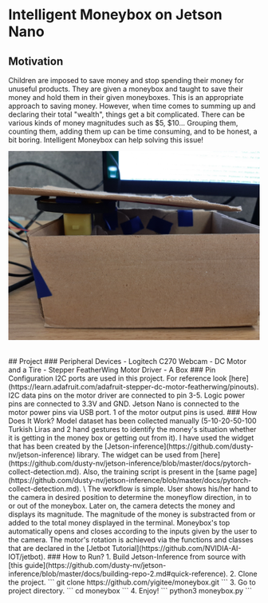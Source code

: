 # Intelligent Moneybox on Jetson Nano
## Motivation
Children are imposed to save money and stop spending their money for unuseful products. They are given a moneybox and taught to save their money and hold them in their given moneyboxes. This is an appropriate approach to saving money. However, when time comes to summing up and declaring their total "wealth", things get a bit complicated. There can be various kinds of money magnitudes such as $5, $10... Grouping them, counting them, adding them up can be time consuming, and to be honest, a bit boring. Intelligent Moneybox can help solving this issue! 
<br/>
<p align="center">
<img src="media/Moneybox.jpg">
</p>
<br/>
## Project
### Peripheral Devices
- Logitech C270 Webcam
- DC Motor and a Tire
- Stepper FeatherWing Motor Driver
- A Box
### Pin Configuration
I2C ports are used in this project. For reference look [here](https://learn.adafruit.com/adafruit-stepper-dc-motor-featherwing/pinouts). I2C data pins on the motor driver are connected to pin 3-5. Logic power pins are connected to 3.3V and GND. Jetson Nano is connected to the motor power pins via USB port. 1 of the motor output pins is used.
### How Does It Work?
Model dataset has been collected manually (5-10-20-50-100 Turkish Liras and 2 hand gestures to identify the money's situation whether it is getting in the money box or getting out from it). I have used the widget that has been created by the [Jetson-inference](https://github.com/dusty-nv/jetson-inference) library. The widget can be used from [here](https://github.com/dusty-nv/jetson-inference/blob/master/docs/pytorch-collect-detection.md). Also, the training script is present in the [same page](https://github.com/dusty-nv/jetson-inference/blob/master/docs/pytorch-collect-detection.md). \
The workflow is simple. User shows his/her hand to the camera in desired position to determine the moneyflow direction, in to or out of the moneybox. Later on, the camera detects the money and displays its magnitude. The magnitude of the money is substracted from or added to the total money displayed in the terminal. Moneybox's top automatically opens and closes according to the inputs given by the user to the camera. The motor's rotation is achieved via the functions and classes that are declared in the [Jetbot Tutorial](https://github.com/NVIDIA-AI-IOT/jetbot).
### How to Run?
1. Build Jetson-Inference from source with [this guide](https://github.com/dusty-nv/jetson-inference/blob/master/docs/building-repo-2.md#quick-reference).
2. Clone the project.
```
git clone https://github.com/yigitee/moneybox.git
```
3. Go to project directory.
```
cd moneybox
```
4. Enjoy!
```
python3 moneybox.py 
```
